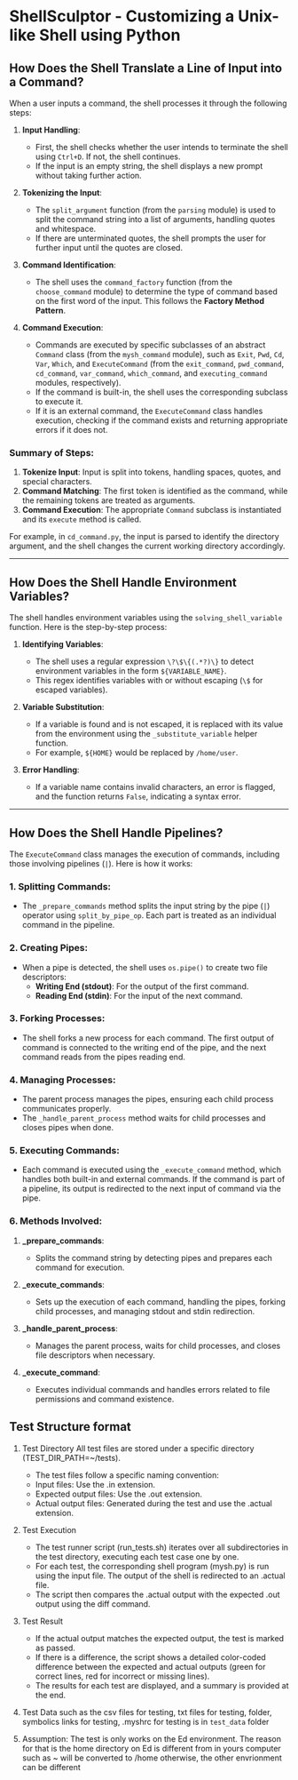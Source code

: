 # ShellSculptor - Customizing a Unix-like Shell using Python

## How Does the Shell Translate a Line of Input into a Command?

When a user inputs a command, the shell processes it through the following steps:

1. **Input Handling**:
   - First, the shell checks whether the user intends to terminate the shell using `Ctrl+D`. If not, the shell continues.
   - If the input is an empty string, the shell displays a new prompt without taking further action.

2. **Tokenizing the Input**:
   - The `split_argument` function (from the `parsing` module) is used to split the command string into a list of arguments, handling quotes and whitespace.
   - If there are unterminated quotes, the shell prompts the user for further input until the quotes are closed.

3. **Command Identification**:
   - The shell uses the `command_factory` function (from the `choose_command` module) to determine the type of command based on the first word of the input. This follows the **Factory Method Pattern**.

4. **Command Execution**:
   - Commands are executed by specific subclasses of an abstract `Command` class (from the `mysh_command` module), such as `Exit`, `Pwd`, `Cd`, `Var`, `Which`, and `ExecuteCommand` (from the `exit_command`, `pwd_command`, `cd_command`, `var_command`, `which_command`, and `executing_command` modules, respectively).
   - If the command is built-in, the shell uses the corresponding subclass to execute it.
   - If it is an external command, the `ExecuteCommand` class handles execution, checking if the command exists and returning appropriate errors if it does not.

### Summary of Steps:
1. **Tokenize Input**: Input is split into tokens, handling spaces, quotes, and special characters.
2. **Command Matching**: The first token is identified as the command, while the remaining tokens are treated as arguments.
3. **Command Execution**: The appropriate `Command` subclass is instantiated and its `execute` method is called.

For example, in `cd_command.py`, the input is parsed to identify the directory argument, and the shell changes the current working directory accordingly.

---

## How Does the Shell Handle Environment Variables?

The shell handles environment variables using the `solving_shell_variable` function. Here is the step-by-step process:

1. **Identifying Variables**:
   - The shell uses a regular expression `\?\$\{(.*?)\}` to detect environment variables in the form `${VARIABLE_NAME}`.
   - This regex identifies variables with or without escaping (`\$` for escaped variables).

2. **Variable Substitution**:
   - If a variable is found and is not escaped, it is replaced with its value from the environment using the `_substitute_variable` helper function.
   - For example, `${HOME}` would be replaced by `/home/user`.

3. **Error Handling**:
   - If a variable name contains invalid characters, an error is flagged, and the function returns `False`, indicating a syntax error.

---

## How Does the Shell Handle Pipelines?

The `ExecuteCommand` class manages the execution of commands, including those involving pipelines (`|`). Here is how it works:

### 1. **Splitting Commands**:
- The `_prepare_commands` method splits the input string by the pipe (`|`) operator using `split_by_pipe_op`. Each part is treated as an individual command in the pipeline.

### 2. **Creating Pipes**:
- When a pipe is detected, the shell uses `os.pipe()` to create two file descriptors:
   - **Writing End (stdout)**: For the output of the first command.
   - **Reading End (stdin)**: For the input of the next command.

### 3. **Forking Processes**:
- The shell forks a new process for each command. The first output of command is connected to the writing end of the pipe, and the next command reads from the pipes reading end.

### 4. **Managing Processes**:
- The parent process manages the pipes, ensuring each child process communicates properly.
- The `_handle_parent_process` method waits for child processes and closes pipes when done.

### 5. **Executing Commands**:
- Each command is executed using the `_execute_command` method, which handles both built-in and external commands. If the command is part of a pipeline, its output is redirected to the next input of command via the pipe.


### 6. Methods Involved:

1. **_prepare_commands**:
   - Splits the command string by detecting pipes and prepares each command for execution.

2. **_execute_commands**:
   - Sets up the execution of each command, handling the pipes, forking child processes, and managing stdout and stdin redirection.

3. **_handle_parent_process**:
   - Manages the parent process, waits for child processes, and closes file descriptors when necessary.

4. **_execute_command**:
   - Executes individual commands and handles errors related to file permissions and command existence.


## Test Structure format

1. Test Directory
   All test files are stored under a specific directory (TEST_DIR_PATH=~/tests).
   - The test files follow a specific naming convention:
   - 	Input files: Use the .in extension.
   -	Expected output files: Use the .out extension.
   -	Actual output files: Generated during the test and use the .actual extension.
2. Test Execution
   - The test runner script (run_tests.sh) iterates over all subdirectories in the test directory, executing each test case one by one.
   -	For each test, the corresponding shell program (mysh.py) is run using the input file. The output of the shell is redirected to an .actual file.
   -	The script then compares the .actual output with the expected .out output using the diff command.
3. Test Result
   -	If the actual output matches the expected output, the test is marked as passed.
   -	If there is a difference, the script shows a detailed color-coded difference between the expected and actual outputs (green for correct lines, red for incorrect or missing lines).
   -	The results for each test are displayed, and a summary is provided at the end.
4. Test Data such as the csv files for testing, txt files for testing, folder, symbolics links for testing, .myshrc for testing is in `test_data` folder

5. Assumption: The test is only works on the Ed environment. The reason for that is the home directory on Ed is different from in yours computer such as ~ will be converted to /home otherwise, the other envrionment can be different 